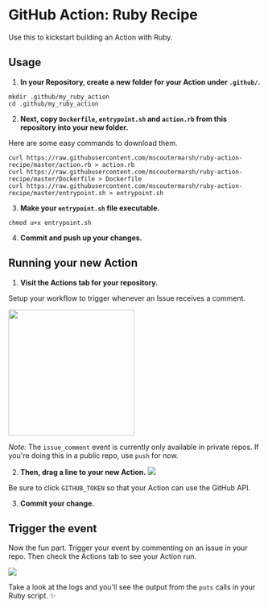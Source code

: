 # GitHub Action: Ruby Recipe 

Use this to kickstart building an Action with Ruby.

## Usage

1. **In your Repository, create a new folder for your Action under `.github/`.**

```
mkdir .github/my_ruby_action
cd .github/my_ruby_action
```

2. **Next, copy `Dockerfile`, `entrypoint.sh` and `action.rb` from this repository into your new folder.**

Here are some easy commands to download them.

```
curl https://raw.githubusercontent.com/mscoutermarsh/ruby-action-recipe/master/action.rb > action.rb
curl https://raw.githubusercontent.com/mscoutermarsh/ruby-action-recipe/master/Dockerfile > Dockerfile
curl https://raw.githubusercontent.com/mscoutermarsh/ruby-action-recipe/master/entrypoint.sh > entrypoint.sh
```

3. **Make your `entrypoint.sh` file executable.**

```
chmod u+x entrypoint.sh
```

4. **Commit and push up your changes.**

## Running your new Action

1. **Visit the Actions tab for your repository.**

Setup your workflow to trigger whenever an Issue receives a comment.

<img src="http://cloud.mikeasaur.us/751a683a50d9/Image%2525202019-01-14%252520at%2525204.35.13%252520PM.png" width="250">

*Note:* The `issue_comment` event is currently only available in private repos. If you're doing this in a public repo, use `push` for now.

2. **Then, drag a line to your new Action.**
![](http://cloud.mikeasaur.us/fd228f66cf8d/Screen%252520Recording%2525202019-01-14%252520at%25252005.02%252520PM.gif)

Be sure to click `GITHUB_TOKEN` so that your Action can use the GitHub API.

3. **Commit your change.**

## Trigger the event
Now the fun part. Trigger your event by commenting on an issue in your repo. Then check the Actions tab to see your Action run.

![](http://cloud.mikeasaur.us/134492c4e33a/Image%2525202019-01-14%252520at%2525205.05.11%252520PM.png)

Take a look at the logs and you'll see the output from the `puts` calls in your Ruby script. ✨
